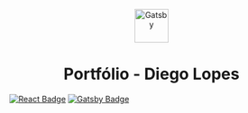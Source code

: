 <p align="center">
  <a href="https://www.gatsbyjs.com">
    <img alt="Gatsby" src="https://www.gatsbyjs.com/Gatsby-Monogram.svg" width="60" />
  </a>
</p>
<h1 align="center">
  Portfólio - Diego Lopes
</h1>  
  
[![React Badge](https://img.shields.io/badge/React.js-v16.13.0-blue?style=for-the-badge&logo=react)](https://reactjs.org)
[![Gatsby Badge](https://img.shields.io/badge/Gatsby-v16.13.0-purple?style=for-the-badge&logo=gatsby)](https://gatsbyjs.com) 
